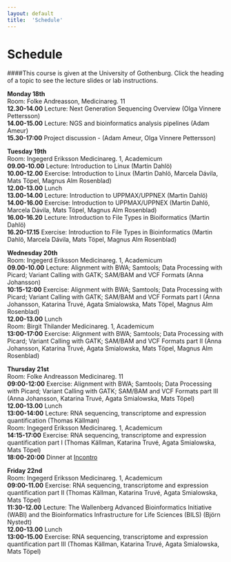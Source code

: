 ```yaml
---
layout: default
title:  'Schedule'
---
```


# Schedule

####This course is given at the University of Gothenburg. Click the heading of a topic to see the lecture slides or lab instructions.

**Monday 18th**  
Room:  Folke Andreasson, Medicinareg. 11  
**12.30-14.00** Lecture: Next Generation Sequencing Overview (Olga Vinnere Pettersson)  
**14.00-15.00** Lecture: NGS and bioinformatics analysis pipelines (Adam Ameur)  
**15.30-17:00** Project discussion - (Adam Ameur, Olga Vinnere Pettersson)  


**Tuesday 19th**  
Room:  Ingegerd Eriksson	Medicinareg. 1, Academicum  
**09.00-10.00** Lecture: Introduction to Linux (Martin Dahlö)  
**10.00-12.00** Exercise: Introduction to Linux (Martin Dahlö, Marcela Dávila, Mats Töpel, Magnus Alm Rosenblad)  
**12.00-13.00** Lunch  
**13.00-14.00** Lecture: Introduction to UPPMAX/UPPNEX (Martin Dahlö)  
**14.00-16.00** Exercise: Introduction to UPPMAX/UPPNEX (Martin Dahlö, Marcela Dávila, Mats Töpel, Magnus Alm Rosenblad)  
**16.00-16.20** Lecture: Introduction to File Types in Bioiformatics (Martin Dahlö)  
**16.20-17.15** Exercise: Introduction to File Types in Bioinformatics (Martin Dahlö, Marcela Dávila, Mats Töpel, Magnus Alm Rosenblad)  


**Wednesday 20th**  
Room:  Ingegerd Eriksson	Medicinareg. 1, Academicum  
**09.00-10.00** Lecture: Alignment with BWA; Samtools; Data Processing with Picard; Variant Calling with GATK; SAM/BAM and VCF Formats (Anna Johansson)  
**10:15-12:00** Exercise: Alignment with BWA; Samtools; Data Processing with Picard; Variant Calling with GATK; SAM/BAM and VCF Formats part I (Anna Johansson, Katarina Truvé, Agata Smialowska,  Mats Töpel, Magnus Alm Rosenblad)  
**12.00-13.00** Lunch  
Room:  Birgit Thilander	Medicinareg. 1, Academicum  
**13:00-17:00** Exercise: Alignment with BWA; Samtools; Data Processing with Picard; Variant Calling with GATK; SAM/BAM and VCF Formats part II (Anna Johansson, Katarina Truvé, Agata Smialowska,  Mats Töpel, Magnus Alm Rosenblad)  


**Thursday 21st**  
Room:  Folke Andreasson	Medicinareg. 11  
**09:00-12:00** Exercise: Alignment with BWA; Samtools; Data Processing with Picard; Variant Calling with GATK; SAM/BAM and VCF Formats part III (Anna Johansson, Katarina Truvé, Agata Smialowska,  Mats Töpel)  
**12.00-13.00** Lunch  
**13:00-14:00** Lecture: RNA sequencing, transcriptome and expression quantification (Thomas Källman)  
Room: Ingegerd Eriksson	Medicinareg. 1, Academicum  
**14:15-17:00** Exercise: RNA sequencing, transcriptome and expression quantification part I (Thomas Källman, Katarina Truvé, Agata Smialowska,  Mats Töpel)  
**18:00-20:00** Dinner at [Incontro](http://incontro.se/?lang=en)


**Friday 22nd**  
Room:  	Ingegerd Eriksson	Medicinareg. 1, Academicum  
**09:00-11.00** Exercise: RNA sequencing, transcriptome and expression quantification part II (Thomas Källman, Katarina Truvé, Agata Smialowska,  Mats Töpel)  
**11:30-12.00** Lecture: The Wallenberg Advanced Bioinformatics Initiative (WABI) and the Bioinformatics Infrastructure for Life Sciences (BILS) (Björn Nystedt)  
**12.00-13.00** Lunch  
**13:00-15.00** Exercise: RNA sequencing, transcriptome and expression quantification part III (Thomas Källman, Katarina Truvé, Agata Smialowska,  Mats Töpel)  


